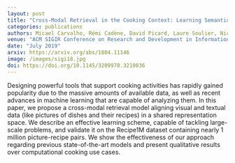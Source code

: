 ```yaml
---
layout: post
title: "Cross-Modal Retrieval in the Cooking Context: Learning Semantic Text-Image Embeddings"
categories: publications
authors: Micael Carvalho, Rémi Cadène, David Picard, Laure Soulier, Nicolas Thome, Matthieu Cord
venue: "ACM SIGIR Conference on Research and Development in Information Retrieval"
date: "July 2019"
arxiv: https://arxiv.org/abs/1804.11146
image: /images/sigi18.jpg
doi: https://doi.org/10.1145/3209978.3210036
---
```


Designing powerful tools that support cooking activities has rapidly gained popularity due to the massive amounts of available data, as well as recent advances in machine learning that are capable of analyzing them. In this paper, we propose a cross-modal retrieval model aligning visual and textual data (like pictures of dishes and their recipes) in a shared representation space. We describe an effective learning scheme, capable of tackling large-scale problems, and validate it on the Recipe1M dataset containing nearly 1 million picture-recipe pairs. We show the effectiveness of our approach regarding previous state-of-the-art models and present qualitative results over computational cooking use cases. 
